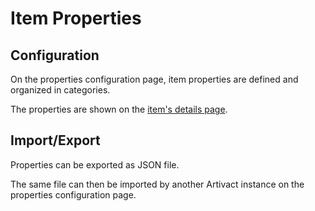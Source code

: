 # Item Properties

## Configuration

On the properties configuration page, item properties are defined and organized in categories.

The properties are shown on the [item's details page](/user-manual/item-management/item-details).

## Import/Export

Properties can be exported as JSON file.

The same file can then be imported by another Artivact instance on the properties configuration page.  